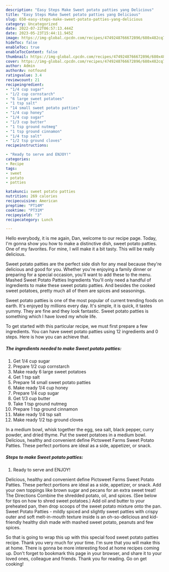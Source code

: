 ```yaml
---
description: "Easy Steps Make Sweet potato patties yang Delicious"
title: "Easy Steps Make Sweet potato patties yang Delicious"
slug: 650-easy-steps-make-sweet-potato-patties-yang-delicious
category: Uncategorized
date: 2022-07-22T06:57:13.444Z
date: 2023-05-23T15:44:11.945Z
image: https://img-global.cpcdn.com/recipes/4749248766672896/680x482cq70/sweet-potato-patties-recipe-main-photo.jpg
hideToc: false
enableToc: true
enableTocContent: false
thumbnail: https://img-global.cpcdn.com/recipes/4749248766672896/680x482cq70/sweet-potato-patties-recipe-main-photo.jpg
cover: https://img-global.cpcdn.com/recipes/4749248766672896/680x482cq70/sweet-potato-patties-recipe-main-photo.jpg
author: Admin
authorAv: notfound
ratingvalue: 3.4
reviewcount: 21
recipeingredient:
- "1/4 cup sugar"
- "1/2 cup cornstarch"
- "6 large sweet potatoes"
- "1 tsp salt"
- "14 small sweet potato patties"
- "1/4 cup honey"
- "1/4 cup sugar"
- "1/3 cup butter"
- "1 tsp ground nutmeg"
- "1 tsp ground cinnamon"
- "1/4 tsp salt"
- "1/2 tsp ground cloves"
recipeinstructions:

- "Ready to serve and ENJOY!"
categories:
- Recipe
tags:
- sweet
- potato
- patties

katakunci: sweet potato patties 
nutrition: 269 calories
recipecuisine: American
preptime: "PT14M"
cooktime: "PT31M"
recipeyield: "3"
recipecategory: Lunch

---
```



Hello everybody, it is me again, Dan, welcome to our recipe page. Today, I'm gonna show you how to make a distinctive dish, sweet potato patties. One of my favorites. For mine, I will make it a bit tasty. This will be really delicious.

Sweet potato patties are the perfect side dish for any meal because they&#39;re delicious and good for you. Whether you&#39;re enjoying a family dinner or preparing for a special occasion, you&#39;ll want to add these to the menu. Mashed Sweet Potato Patties Ingredients You&#39;ll only need a handful of ingredients to make these sweet potato patties. And besides the cooked sweet potatoes, pretty much all of them are spices and seasonings.

Sweet potato patties is one of the most popular of current trending foods on earth. It's enjoyed by millions every day. It's simple, it is quick, it tastes yummy. They are fine and they look fantastic. Sweet potato patties is something which I have loved my whole life.


To get started with this particular recipe, we must first prepare a few ingredients. You can have sweet potato patties using 12 ingredients and 0 steps. Here is how you can achieve that.

<!--inarticleads1-->

##### The ingredients needed to make Sweet potato patties:

1. Get 1/4 cup sugar
1. Prepare 1/2 cup cornstarch
1. Make ready 6 large sweet potatoes
1. Get 1 tsp salt
1. Prepare 14 small sweet potato patties
1. Make ready 1/4 cup honey
1. Prepare 1/4 cup sugar
1. Get 1/3 cup butter
1. Take 1 tsp ground nutmeg
1. Prepare 1 tsp ground cinnamon
1. Make ready 1/4 tsp salt
1. Make ready 1/2 tsp ground cloves


In a medium bowl, whisk together the egg, sea salt, black pepper, curry powder, and dried thyme. Put the sweet potatoes in a medium bowl. Delicious, healthy and convenient define Pictsweet Farms Sweet Potato Patties. These perfect portions are ideal as a side, appetizer, or snack. 

<!--inarticleads2-->

##### Steps to make Sweet potato patties:


1. Ready to serve and ENJOY!

Delicious, healthy and convenient define Pictsweet Farms Sweet Potato Patties. These perfect portions are ideal as a side, appetizer, or snack. Add your own toppings like brown sugar and pecans for an extra sweet treat! The Directions Combine the shredded potato, oil, and spices. (See below for tips on how to shred sweet potatoes.) Add oil and butter to your preheated pan, then drop scoops of the sweet potato mixture onto the pan. Sweet Potato Patties - mildly spiced and slightly sweet patties with crispy outer and soft melt-in-mouth texture inside is an oh-so-delicious and kid-friendly healthy dish made with mashed sweet potato, peanuts and few spices. 

So that is going to wrap this up with this special food sweet potato patties recipe. Thank you very much for your time. I'm sure that you will make this at home. There is gonna be more interesting food at home recipes coming up. Don't forget to bookmark this page in your browser, and share it to your loved ones, colleague and friends. Thank you for reading. Go on get cooking!
